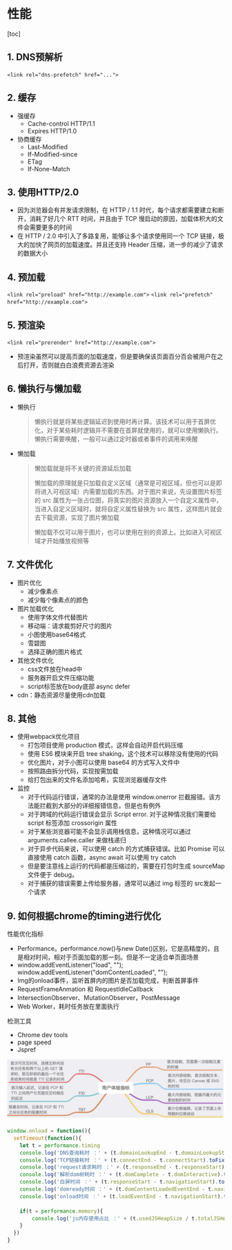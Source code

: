 # 性能

[toc]

## 1. DNS预解析

`<link rel="dns-prefetch" href="...">`

## 2. 缓存

- 强缓存
  - Cache-control HTTP/1.1
  - Expires HTTP/1.0
- 协商缓存
  - Last-Modified
  - If-Modified-since
  - ETag
  - If-None-Match

## 3. 使用HTTP/2.0

- 因为浏览器会有并发请求限制，在 HTTP / 1.1 时代，每个请求都需要建立和断开，消耗了好几个 RTT 时间，并且由于 TCP 慢启动的原因，加载体积大的文件会需要更多的时间
- 在 HTTP / 2.0 中引入了多路复用，能够让多个请求使用同一个 TCP 链接，极大的加快了网页的加载速度。并且还支持 Header 压缩，进一步的减少了请求的数据大小

## 4. 预加载

`<link rel="preload" href="http://example.com">`
`<link rel="prefetch" href="http://example.com">`

## 5. 预渲染

`<link rel="prerender" href="http://example.com">`

- 预渲染虽然可以提高页面的加载速度，但是要确保该页面百分百会被用户在之后打开，否则就白白浪费资源去渲染

## 6. 懒执行与懒加载

- 懒执行

  > 懒执行就是将某些逻辑延迟到使用时再计算。该技术可以用于首屏优化，对于某些耗时逻辑并不需要在首屏就使用的，就可以使用懒执行。懒执行需要唤醒，一般可以通过定时器或者事件的调用来唤醒

- 懒加载

  > 懒加载就是将不关键的资源延后加载
  >
  > 懒加载的原理就是只加载自定义区域（通常是可视区域，但也可以是即将进入可视区域）内需要加载的东西。对于图片来说，先设置图片标签的 src 属性为一张占位图，将真实的图片资源放入一个自定义属性中，当进入自定义区域时，就将自定义属性替换为 src 属性，这样图片就会去下载资源，实现了图片懒加载
  >
  > 懒加载不仅可以用于图片，也可以使用在别的资源上。比如进入可视区域才开始播放视频等

## 7. 文件优化

- 图片优化
  - 减少像素点
  - 减少每个像素点的颜色
- 图片加载优化
  - 使用字体文件代替图片
  - 移动端：请求裁剪好尺寸的图片
  - 小图使用base64格式
  - 雪碧图
  - 选择正确的图片格式
- 其他文件优化
  - css文件放在head中
  - 服务器开启文件压缩功能
  - script标签放在body底部 async defer
- cdn：静态资源尽量使用cdn加载

## 8. 其他

- 使用webpack优化项目
  - 打包项目使用 production 模式，这样会自动开启代码压缩
  - 使用 ES6 模块来开启 tree shaking，这个技术可以移除没有使用的代码
  - 优化图片，对于小图可以使用 base64 的方式写入文件中
  - 按照路由拆分代码，实现按需加载
  - 给打包出来的文件名添加哈希，实现浏览器缓存文件
- 监控
  - 对于代码运行错误，通常的办法是使用 window.onerror 拦截报错。该方法能拦截到大部分的详细报错信息，但是也有例外
  - 对于跨域的代码运行错误会显示 Script error. 对于这种情况我们需要给 script 标签添加 crossorigin 属性
  - 对于某些浏览器可能不会显示调用栈信息，这种情况可以通过 arguments.callee.caller 来做栈递归
  - 对于异步代码来说，可以使用 catch 的方式捕获错误。比如 Promise 可以直接使用 catch 函数，async await 可以使用 try catch
  - 但是要注意线上运行的代码都是压缩过的，需要在打包时生成 sourceMap 文件便于 debug。
  - 对于捕获的错误需要上传给服务器，通常可以通过 img 标签的 src发起一个请求

## 9. 如何根据chrome的timing进行优化

性能优化指标

- Performance。performance.now()与new Date()区别，它是高精度的，且是相对时间，相对于页面加载的那一刻。但是不一定适合单页面场景
- window.addEventListener("load", ""); window.addEventListener("domContentLoaded", "");
- Img的onload事件，监听首屏内的图片是否加载完成，判断首屏事件
- RequestFrameAnmation 和 RequestIdleCallback
- IntersectionObserver、MutationObserver，PostMessage
- Web Worker，耗时任务放在里面执行

检测工具

- Chrome dev tools
- page speed
- Jspref

![前端指标](../img/%E5%89%8D%E7%AB%AF%E6%8C%87%E6%A0%87.png)

```js
window.onload = function(){
  setTimeout(function(){
    let t = performance.timing
    console.log('DNS查询耗时 ：' + (t.domainLookupEnd - t.domainLookupStart).toFixed(0))
    console.log('TCP链接耗时 ：' + (t.connectEnd - t.connectStart).toFixed(0))
    console.log('request请求耗时 ：' + (t.responseEnd - t.responseStart).toFixed(0))
    console.log('解析dom树耗时 ：' + (t.domComplete - t.domInteractive).toFixed(0))
    console.log('白屏时间 ：' + (t.responseStart - t.navigationStart).toFixed(0))
    console.log('domready时间 ：' + (t.domContentLoadedEventEnd - t.navigationStart).toFixed(0))
    console.log('onload时间 ：' + (t.loadEventEnd - t.navigationStart).toFixed(0))

    if(t = performance.memory){
        console.log('js内存使用占比 ：' + (t.usedJSHeapSize / t.totalJSHeapSize * 100).toFixed(2) + '%')
    }
  })
}
```
